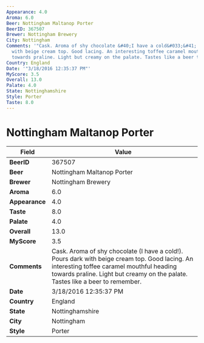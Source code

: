 ```yaml
---
Appearance: 4.0
Aroma: 6.0
Beer: Nottingham Maltanop Porter
BeerID: 367507
Brewer: Nottingham Brewery
City: Nottingham
Comments: '"Cask. Aroma of shy chocolate &#40;I have a cold&#033;&#41;. Pours dark
  with beige cream top. Good lacing. An interesting toffee caramel mouthful heading
  towards praline. Light but creamy on the palate. Tastes like a beer to remember."'
Country: England
Date: '"3/18/2016 12:35:37 PM"'
MyScore: 3.5
Overall: 13.0
Palate: 4.0
State: Nottinghamshire
Style: Porter
Taste: 8.0
---
```


# Nottingham Maltanop Porter

| Field         | Value |
|---------------|-------|
| **BeerID** | 367507 |
| **Beer** | Nottingham Maltanop Porter |
| **Brewer** | Nottingham Brewery |
| **Aroma** | 6.0 |
| **Appearance** | 4.0 |
| **Taste** | 8.0 |
| **Palate** | 4.0 |
| **Overall** | 13.0 |
| **MyScore** | 3.5 |
| **Comments** | Cask. Aroma of shy chocolate &#40;I have a cold&#033;&#41;. Pours dark with beige cream top. Good lacing. An interesting toffee caramel mouthful heading towards praline. Light but creamy on the palate. Tastes like a beer to remember. |
| **Date** | 3/18/2016 12:35:37 PM |
| **Country** | England |
| **State** | Nottinghamshire |
| **City** | Nottingham |
| **Style** | Porter |
